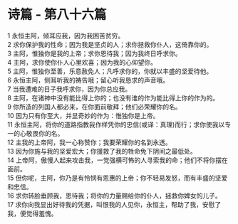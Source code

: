 # 诗篇 - 第八十六篇
  
 1 永恒主阿，倾耳应我，因为我困苦贫穷。  
 2 求你保护我的性命；因为我是坚贞的人；求你拯救你仆人，这倚靠你的。  
 3 主阿，惟独你是我的上帝；求你恩待我；因为我终日呼求你。  
 4 主阿，求你使你仆人心里欢喜；因为我的心仰望你。  
 5 主阿，惟独你至善，乐意赦免人；凡呼求你的，你就以丰盛的坚爱待他。  
 6 永恒主阿，侧耳听我的祷告哦；留心听我恳求的声音哦。  
 7 当我遭难的日子我呼求你，因为你总应我。  
 8 主阿，在诸神中没有能比得上你的；也没有谁的作为能比得上你的作为的。  
 9 你所造的列国人都必来，在你面前敬拜；他们必荣耀你的名。  
 10 因为只有你至大，并显奇妙的作为：惟独你是上帝。  
 11 永恒主阿，将你的道路指教我作样凭你的忠信(或译：真理)而行；求你使我以专一的心敬畏你的名。  
 12 主我的上帝阿，我一心称赞你；我要荣耀你的名到永透。  
 13 因为你施与我的坚爱宏大；你援救了我的牲命免下阴间之最低处。  
 14 上帝阿，傲慢人起来攻击我，一党强横可怖的人寻索我的命；他们不将你摆在面前。  
 15 但你呢，主阿，你乃是有怜悯有恩惠的上帝；你不轻易发怒，而有丰盛的坚爱和忠信。  
 16 求你转脸垂顾我，恩待我；将你的力量赐给你的仆人，拯救你婢女的儿子。  
 17 求你向我显出好待我的凭据，叫恨我的人见你，永恒主，帮助了我，安慰了我，便觉得羞愧。